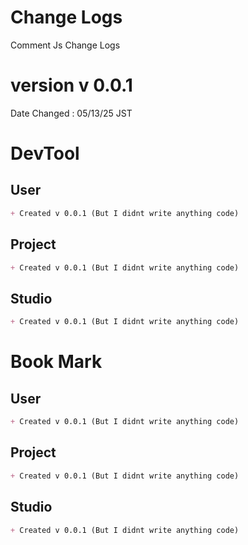 # Change Logs
Comment Js Change Logs  

# version v 0.0.1
Date Changed : 05/13/25 JST

# DevTool

## User
```markdown
+ Created v 0.0.1 (But I didnt write anything code)
```

## Project
```markdown
+ Created v 0.0.1 (But I didnt write anything code)
```

## Studio
```markdown
+ Created v 0.0.1 (But I didnt write anything code)
```

# Book Mark

## User
```markdown
+ Created v 0.0.1 (But I didnt write anything code)
```

## Project
```markdown
+ Created v 0.0.1 (But I didnt write anything code)
```

## Studio
```markdown
+ Created v 0.0.1 (But I didnt write anything code)
```
